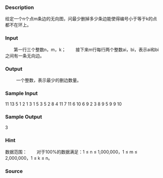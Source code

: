
### Description
给定一个n个点m条边的无向图，问最少删掉多少条边能使得编号小于等于k的点都不在环上。
### Input
       第一行三个整数n，m，k；
       接下来m行每行两个整数ai，bi，表示ai和bi之间有一条无向边。
### Output
 
       一个整数，表示最少的删边数量。
### Sample Input

11 13 5
1 2
1 3
1 5
3 5
2 8
4 11
7 11
6 10
6 9
2 3
8 9
5 9
9 10

### Sample Output

3
### Hint

数据范围：
       对于100%的数据满足：1 ≤ n ≤ 1,000,000，1 ≤ m ≤ 2,000,000，1 ≤ k ≤ n。
### Source
